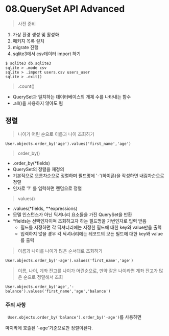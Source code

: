 # 08.QuerySet API Advanced

> 사전 준비

1. 가상 환경 생성 및 활성화
2. 패키지 목록 설치
3. migrate 진행
4. sqlite3에서 csv데이터 import 하기

```
$ sqlite3 db.sqlite3
sqlite > .mode csv
sqlite > .import users.csv users_user
sqlite > .exit()
```



> .count()

- QuerySet과 일치하는 데이터베이스의 개체 수를 나타내는 함수
- .all()을 사용하지 않아도 됨



## 정렬

> 나이가 어린 순으로 이름과 나이 조회하기

`User.objects.order_by('age').values('first_name','age')`

>  order_by()

- .order_by(*fields)
- QuerySet의 정렬을 재정의
- 기본적으로 오름차순으로 정렬하며 필드명에 '-'(하이픈)을 작성하면 내림차순으로 정렬
- 인자로 '?' 를 입력하면 랜덤으로 정렬

> values()

- .values(*fields, **expressions)
- 모델 인스턴스가 아닌 딕셔너리 요소들을 가진 QuerySet을 반환
- *fields는 선택인자이며 조회하고자 하는 필드명을 가변인자로 입력 받음
  - 필드를 지정하면 각 딕셔너리에는 지정한 필드에 대한 key와 value만을 출력
  - 입력하지 않을 경우 각 딕셔너리에는 레코드의 모든 필드에 대한 key와 value를 출력



> 이름과 나이를 나이가 많은 순서대로 조회하기

`User.objects.order_by('-age').values('first_name','age')`



> 이름, 나이, 계좌 잔고를 나이가 어린순으로, 만약 같은 나이라면 계좌 잔고가 많은 순으로 정렬해서 조회

`User.objects.order_by('age','-balance').values('first_name','age','balance')`

### 주의 사항

` User.objects.order_by('balance').order_by('-age')`를 사용하면

마지막에 호출된 '-age'기준으로만 정렬이된다.



